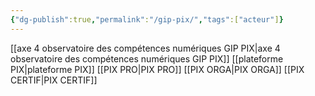 ```yaml
---
{"dg-publish":true,"permalink":"/gip-pix/","tags":["acteur"]}
---
```


[[axe 4 observatoire des compétences numériques GIP PIX\|axe 4 observatoire des compétences numériques GIP PIX]]
[[plateforme PIX\|plateforme PIX]]
[[PIX PRO\|PIX PRO]]
[[PIX ORGA\|PIX ORGA]]
[[PIX CERTIF\|PIX CERTIF]]